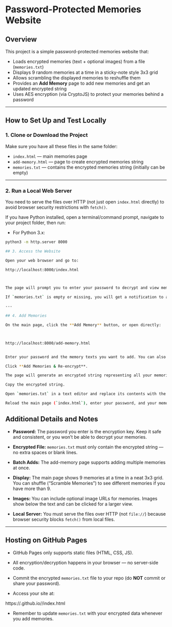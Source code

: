 # Password-Protected Memories Website

## Overview

This project is a simple password-protected memories website that:

- Loads encrypted memories (text + optional images) from a file (`memories.txt`)
- Displays 9 random memories at a time in a sticky-note style 3x3 grid
- Allows scrambling the displayed memories to reshuffle them
- Provides an **Add Memory** page to add new memories and get an updated encrypted string
- Uses AES encryption (via CryptoJS) to protect your memories behind a password

---

## How to Set Up and Test Locally

### 1. Clone or Download the Project

Make sure you have all these files in the same folder:

- `index.html` — main memories page
- `add-memory.html` — page to create encrypted memories string
- `memories.txt` — contains the encrypted memories string (initially can be empty)

---

### 2. Run a Local Web Server

You need to serve the files over HTTP (not just open `index.html` directly) to avoid browser security restrictions with `fetch()`.

If you have Python installed, open a terminal/command prompt, navigate to your project folder, then run:

- For Python 3.x:

```bash
python3 -m http.server 8000

## 3. Access the Website

Open your web browser and go to:

http://localhost:8000/index.html



The page will prompt you to enter your password to decrypt and view memories.

If `memories.txt` is empty or missing, you will get a notification to add some memories.

---

## 4. Add Memories

On the main page, click the **Add Memory** button, or open directly:



http://localhost:8000/add-memory.html


Enter your password and the memory texts you want to add. You can also optionally add image URLs per memory.

Click **Add Memories & Re-encrypt**.

The page will generate an encrypted string representing all your memories.

Copy the encrypted string.

Open `memories.txt` in a text editor and replace its contents with the copied encrypted string. Save the file.

Reload the main page (`index.html`), enter your password, and your memories should display.

```

## Additional Details and Notes

- **Password:** The password you enter is the encryption key. Keep it safe and consistent, or you won’t be able to decrypt your memories.

- **Encrypted File:** `memories.txt` must only contain the encrypted string — no extra spaces or blank lines.

- **Batch Adds:** The add-memory page supports adding multiple memories at once.

- **Display:** The main page shows 9 memories at a time in a neat 3x3 grid. You can shuffle (“Scramble Memories”) to see different memories if you have more than 9.

- **Images:** You can include optional image URLs for memories. Images show below the text and can be clicked for a larger view.

- **Local Server:** You must serve the files over HTTP (not `file://`) because browser security blocks `fetch()` from local files.

---

## Hosting on GitHub Pages

- GitHub Pages only supports static files (HTML, CSS, JS).

- All encryption/decryption happens in your browser — no server-side code.

- Commit the encrypted `memories.txt` file to your repo (do **NOT** commit or share your password).

- Access your site at:

https://<your-github-username>.github.io/<repo-name>/index.html

- Remember to update `memories.txt` with your encrypted data whenever you add memories.
